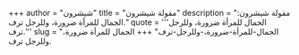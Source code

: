 +++
author = "شيشرون"
title = "مقولة شيشرون"
description = "مقولة شيشرون: الجمال للمرأة ضرورة، وللرجل ترف."
quote = '''الجمال للمرأة ضرورة، وللرجل ترف.'''
slug = "الجمال-للمرأة-ضرورة،-وللرجل-ترف"
+++
الجمال للمرأة ضرورة، وللرجل ترف.
